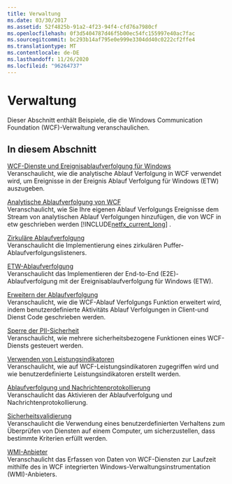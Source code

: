 ```yaml
---
title: Verwaltung
ms.date: 03/30/2017
ms.assetid: 52f4825b-91a2-4f23-94f4-cfd76a7980cf
ms.openlocfilehash: 0f3d5404787d46f5b00ec54fc155997e40ac7fac
ms.sourcegitcommit: bc293b14af795e0e999e3304dd40c0222cf2ffe4
ms.translationtype: MT
ms.contentlocale: de-DE
ms.lasthandoff: 11/26/2020
ms.locfileid: "96264737"
---
```

# <a name="management"></a>Verwaltung

Dieser Abschnitt enthält Beispiele, die die Windows Communication Foundation (WCF)-Verwaltung veranschaulichen.  
  
## <a name="in-this-section"></a>In diesem Abschnitt  

 [WCF-Dienste und Ereignisablaufverfolgung für Windows](wcf-services-and-event-tracing-for-windows.md)  
 Veranschaulicht, wie die analytische Ablauf Verfolgung in WCF verwendet wird, um Ereignisse in der Ereignis Ablauf Verfolgung für Windows (ETW) auszugeben.  
  
 [Analytische Ablaufverfolgung von WCF](wcf-analytic-tracing.md)  
 Veranschaulicht, wie Sie Ihre eigenen Ablauf Verfolgungs Ereignisse dem Stream von analytischen Ablauf Verfolgungen hinzufügen, die von WCF in etw geschrieben werden [!INCLUDE[netfx_current_long](../../../../includes/netfx-current-long-md.md)] .  
  
 [Zirkuläre Ablaufverfolgung](circular-tracing.md)  
 Veranschaulicht die Implementierung eines zirkulären Puffer-Ablaufverfolgungslisteners.  
  
 [ETW-Ablaufverfolgung](etw-tracing.md)  
 Veranschaulicht das Implementieren der End-to-End (E2E)-Ablaufverfolgung mit der Ereignisablaufverfolgung für Windows (ETW).  
  
 [Erweitern der Ablaufverfolgung](extending-tracing.md)  
 Veranschaulicht, wie die WCF-Ablauf Verfolgungs Funktion erweitert wird, indem benutzerdefinierte Aktivitäts Ablauf Verfolgungen in Client-und Dienst Code geschrieben werden.  
  
 [Sperre der PII-Sicherheit](pii-security-lockdown.md)  
 Veranschaulicht, wie mehrere sicherheitsbezogene Funktionen eines WCF-Diensts gesteuert werden.  
  
 [Verwenden von Leistungsindikatoren](using-performance-counters.md)  
 Veranschaulicht, wie auf WCF-Leistungsindikatoren zugegriffen wird und wie benutzerdefinierte Leistungsindikatoren erstellt werden.  
  
 [Ablaufverfolgung und Nachrichtenprotokollierung](tracing-and-message-logging.md)  
 Veranschaulicht das Aktivieren der Ablaufverfolgung und Nachrichtenprotokollierung.  
  
 [Sicherheitsvalidierung](security-validation.md)  
 Veranschaulicht die Verwendung eines benutzerdefinierten Verhaltens zum Überprüfen von Diensten auf einem Computer, um sicherzustellen, dass bestimmte Kriterien erfüllt werden.  
  
 [WMI-Anbieter](wmi-provider.md)  
 Veranschaulicht das Erfassen von Daten von WCF-Diensten zur Laufzeit mithilfe des in WCF integrierten Windows-Verwaltungsinstrumentation (WMI)-Anbieters.
